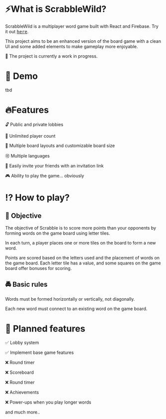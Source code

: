 # ⚡What is ScrabbleWild?

ScrabbleWild is a multiplayer word game built with React and Firebase. Try it out <a href="https://zslti.github.io/scrabblewild/"><kbd>here</kbd></a>.

This project aims to be an enhanced version of the board game with a clean UI and some added elements to make gameplay more enjoyable.

🚧 The project is currently a work in progress.

# 🚀 Demo
tbd

# 🔥Features

🔓 Public and private lobbies 

🚫 Unlimited player count

💯 Multiple board layouts and customizable board size

🉑️ Multiple languages

👫 Easily invite your friends with an invitation link

🎮 Ability to play the game... obviously

# ⁉️ How to play?

## 🚩 Objective

The objective of Scrabble is to score more points than your opponents by forming words on the game board using letter tiles.

In each turn, a player places one or more tiles on the board to form a new word.

Points are scored based on the letters used and the placement of words on the game board. Each letter tile has a value, and some squares on the game board offer bonuses for scoring.

## 🚔 Basic rules

Words must be formed horizontally or vertically, not diagonally.

Each new word must connect to an existing word on the game board.


# 🌅 Planned features

✅ Lobby system

✅ Implement base game features

❌ Round timer

❌ Scoreboard

❌ Round timer

❌ Achievements

❌ Power-ups when you play longer words

and much more..
